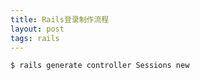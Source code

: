 ```yaml
---
title: Rails登录制作流程
layout: post
tags: rails
---
```


```
$ rails generate controller Sessions new
```